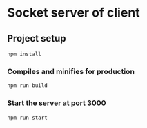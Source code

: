 # Socket server of client

## Project setup
```
npm install
```

### Compiles and minifies for production
```
npm run build
```

### Start the server at port 3000
```
npm run start
```


